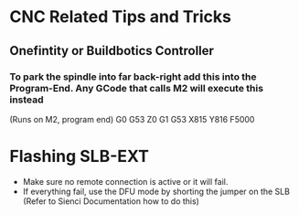 # CNC Related Tips and Tricks 

## Onefintity or Buildbotics Controller

### To park the spindle into far back-right add this into the Program-End. Any GCode that calls M2 will execute this instead

(Runs on M2, program end)
G0 G53 Z0
G1 G53 X815 Y816 F5000


# Flashing SLB-EXT

- Make sure no remote connection is active or it will fail.
- If everything fail, use the DFU mode by shorting the jumper on the SLB (Refer to Sienci Documentation how to do this)
